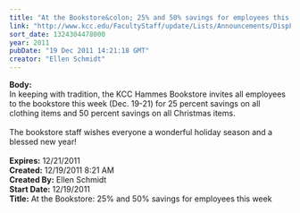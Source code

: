 ```yaml
---
title: "At the Bookstore&colon; 25% and 50% savings for employees this week"
link: "http://www.kcc.edu/FacultyStaff/update/Lists/Announcements/DispForm.aspx?ID=564"
sort_date: 1324304478000
year: 2011
pubDate: "19 Dec 2011 14:21:18 GMT"
creator: "Ellen Schmidt"
---
```


<div><b>Body:</b> <div class=ExternalClassF20058AD846B4311B094E9327AC71D5F><div>In keeping with tradition, the KCC Hammes Bookstore invites all employees to the bookstore this week (Dec. 19-21) for 25 percent savings on all clothing items and 50 percent savings on all Christmas items. </div>
<div> </div>
<div>The bookstore staff wishes everyone a wonderful holiday season and a blessed new year!</div>
<div> </div></div></div>
<div><b>Expires:</b> 12/21/2011</div>
<div><b>Created:</b> 12/19/2011 8:21 AM</div>
<div><b>Created By:</b> Ellen Schmidt</div>
<div><b>Start Date:</b> 12/19/2011</div>
<div><b>Title:</b> At the Bookstore: 25% and 50% savings for employees this week</div>
